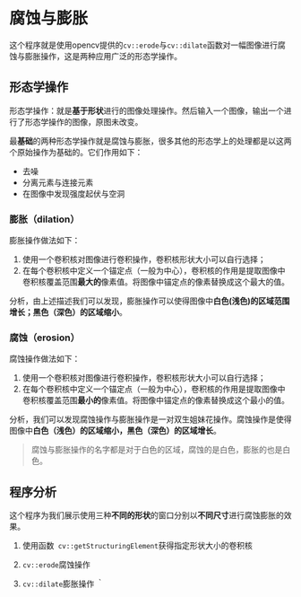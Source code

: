 # 腐蚀与膨胀
这个程序就是使用opencv提供的`cv::erode`与`cv::dilate`函数对一幅图像进行腐蚀与膨胀操作，这是两种应用广泛的形态学操作。

## 形态学操作
形态学操作：就是**基于形状**进行的图像处理操作。然后输入一个图像，输出一个进行了形态学操作的图像，原图未改变。

最**基础**的两种形态学操作就是腐蚀与膨胀，很多其他的形态学上的处理都是以这两个原始操作为基础的。它们作用如下：
- 去噪
- 分离元素与连接元素
- 在图像中发现强度起伏与空洞

### 膨胀（dilation）
膨胀操作做法如下：
1. 使用一个卷积核对图像进行卷积操作，卷积核形状大小可以自行选择；
2. 在每个卷积核中定义一个锚定点（一般为中心），卷积核的作用是提取图像中卷积核覆盖范围**最大的**像素值。将图像中锚定点的像素替换成这个最大的值。

分析，由上述描述我们可以发现，膨胀操作可以使得图像中**白色(浅色)的区域范围增长；黑色（深色）的区域缩小**。

### 腐蚀（erosion）
腐蚀操作做法如下：
1. 使用一个卷积核对图像进行卷积操作，卷积核形状大小可以自行选择；
2. 在每个卷积核中定义一个锚定点（一般为中心），卷积核的作用是提取图像中卷积核覆盖范围**最小的**像素值。将图像中锚定点的像素替换成这个最小的值。

分析，我们可以发现腐蚀操作与膨胀操作是一对双生姐妹花操作。腐蚀操作是使得图像中**白色（浅色）的区域缩小，黑色（深色）的区域增长**。

> 腐蚀与膨胀操作的名字都是对于白色的区域，腐蚀的是白色，膨胀的也是白色。

## 程序分析
这个程序为我们展示使用三种**不同的形状**的窗口分别以**不同尺寸**进行腐蚀膨胀的效果。 

1. 使用函数` cv::getStructuringElement`获得指定形状大小的卷积核

2. `cv::erode`腐蚀操作

3. `cv::dilate`膨胀操作
｀
